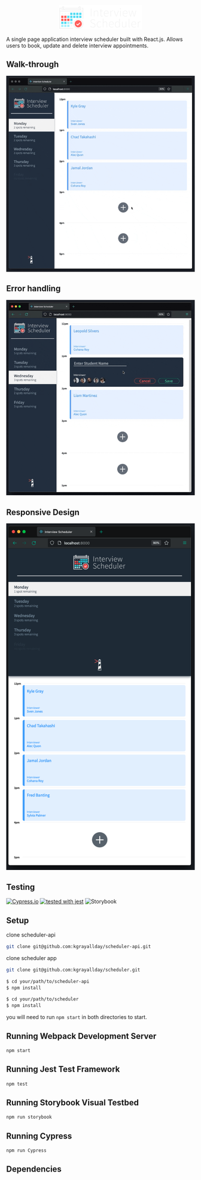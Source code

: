 <p align="center">
  <img src="./public/images/logo.png"/>
</p>

A single page application interview scheduler built with React.js. Allows users to book, update and delete interview appointments. 

## Walk-through

![general walk-through](https://github.com/kgrayallday/scheduler/blob/master/docs/general.gif?raw=true)

## Error handling

![error handling](https://github.com/kgrayallday/scheduler/blob/master/docs/error-handling.gif?raw=true)

## Responsive Design

![mobile-view](https://github.com/kgrayallday/scheduler/blob/master/docs/mobile-view.png?raw=true)

## Testing

[![Cypress.io](https://img.shields.io/badge/tested%20with-Cypress-04C38E.svg)](https://www.cypress.io/)
[![tested with jest](https://img.shields.io/badge/tested_with-jest-99424f.svg)](https://github.com/facebook/jest)
![Storybook](https://cdn.jsdelivr.net/gh/storybookjs/brand@main/badge/badge-storybook.svg)


## Setup

clone scheduler-api
```sh
git clone git@github.com:kgrayallday/scheduler-api.git
```
clone scheduler app
```sh
git clone git@github.com:kgrayallday/scheduler.git
```
```sh
$ cd your/path/to/scheduler-api
$ npm install
```
```sh
$ cd your/path/to/scheduler
$ npm install
```
you will need to run ```npm start``` in both directories to start.

## Running Webpack Development Server

```sh
npm start
```

## Running Jest Test Framework

```sh
npm test
```

## Running Storybook Visual Testbed

```sh
npm run storybook
```

## Running Cypress

```sh
npm run Cypress
```

## Dependencies


